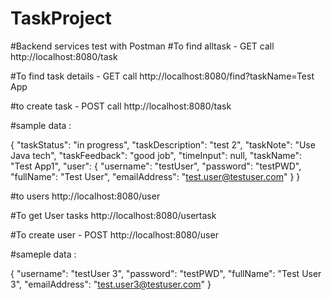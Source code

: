# TaskProject

#Backend services test with Postman #To find alltask - GET call http://localhost:8080/task

#To find task details - GET call http://localhost:8080/find?taskName=Test App

#to create task - POST call http://localhost:8080/task 

#sample data : 

{ "taskStatus": "in progress", "taskDescription": "test 2", "taskNote": "Use Java tech", "taskFeedback": "good job", "timeInput": null, "taskName": "Test App1", "user": { "username": "testUser", "password": "testPWD", "fullName": "Test User", "emailAddress": "test.user@testuser.com" } }

#to users http://localhost:8080/user

#To get User tasks http://localhost:8080/usertask

#To create user - POST http://localhost:8080/user 

#sameple data : 

{ "username": "testUser 3", "password": "testPWD", "fullName": "Test User 3", "emailAddress": "test.user3@testuser.com" }
